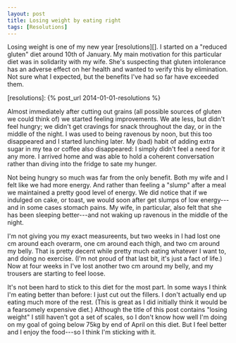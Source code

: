 ```yaml
---
layout: post
title: Losing weight by eating right
tags: [Resolutions]
---
```


Losing weight is one of my new year [resolutions][]. I started on a
"reduced gluten" diet around 10th of January. My main motivation for
this particular diet was in solidarity with my wife. She's suspecting
that gluten intolerance has an adverse effect on her health and wanted
to verify this by elimination. Not sure what I expected, but the
benefits I've had so far have exceeded them.

[resolutions]: {% post_url 2014-01-01-resolutions %}

Almost immediately after cutting out grains (all possible sources of
gluten we could think of) we started feeling improvements. We ate
less, but didn't feel hungry; we didn't get cravings for snack
throughout the day, or in the middle of the night. I was used to being
ravenous by noon, but this too disappeared and I started lunching
later. My (bad) habit of adding extra sugar in my tea or coffee also
disappeared: I simply didn't feel a need for it any more. I arrived
home and was able to hold a coherent conversation rather than diving
into the fridge to sate my hunger.

Not being hungry so much was far from the only benefit. Both my wife
and I felt like we had more energy. And rather than feeling a "slump"
after a meal we maintained a pretty good level of energy. We did
notice that if we indulged on cake, or toast, we would soon after get
slumps of low energy---and in some cases stomach pains. My wife, in
particular, also felt that she has been sleeping better---and not
waking up ravenous in the middle of the night.

I'm not giving you my exact measureents, but two weeks in I had lost
one cm around each overarm, one cm around each thigh, and two cm
around my belly. That is pretty decent while pretty much eating
whatever I want to, and doing no exercise. (I'm not proud of that last
bit, it's just a fact of life.) Now at four weeks in I've lost another
two cm around my belly, and my trousers are starting to feel loose.

It's not been hard to stick to this diet for the most part. In some
ways I think I'm eating better than before: I just cut out the
fillers. I don't actually end up eating much more of the rest. (This
is great as I did initially think it would be a fearsomely expensive
diet.) Although the title of this post contains "losing weight" I
still haven't got a set of scales, so I don't know how well I'm doing
on my goal of going below 75kg by end of April on this diet. But I
feel better and I enjoy the food---so I think I'm sticking with it.
